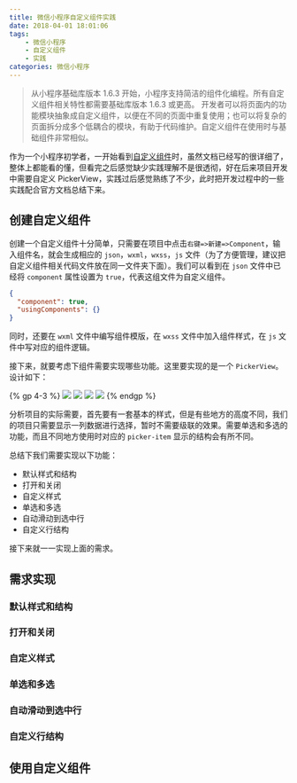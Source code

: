 ```yaml
---
title: 微信小程序自定义组件实践
date: 2018-04-01 18:01:06
tags:
    - 微信小程序
    - 自定义组件
    - 实践
categories: 微信小程序
---
```

>从小程序基础库版本 1.6.3 开始，小程序支持简洁的组件化编程。所有自定义组件相关特性都需要基础库版本 1.6.3 或更高。
>开发者可以将页面内的功能模块抽象成自定义组件，以便在不同的页面中重复使用；也可以将复杂的页面拆分成多个低耦合的模块，有助于代码维护。自定义组件在使用时与基础组件非常相似。

作为一个小程序初学者，一开始看到[自定义组件][0]时，虽然文档已经写的很详细了，整体上都能看的懂，但看完之后感觉缺少实践理解不是很透彻，好在后来项目开发中需要自定义 PickerView，实践过后感觉熟练了不少，此时把开发过程中的一些实践配合官方文档总结下来。

<!--more-->

## 创建自定义组件

创建一个自定义组件十分简单，只需要在项目中点击`右键=>新建=>Component`，输入组件名，就会生成相应的 `json`，`wxml`，`wxss`，`js` 文件（为了方便管理，建议把自定义组件相关代码文件放在同一文件夹下面）。我们可以看到在 `json` 文件中已经将 `component` 属性设置为 `true`，代表这组文件为自定义组件。

``` index.json
{
  "component": true,
  "usingComponents": {}
}
```
同时，还要在 `wxml` 文件中编写组件模版，在 `wxss` 文件中加入组件样式，在 `js` 文件中写对应的组件逻辑。

接下来，就要考虑下组件需要实现哪些功能。这里要实现的是一个 `PickerView`。设计如下：

{% gp 4-3 %}
![](http://p4wb4s2l1.bkt.clouddn.com/image/blog/2/1.png-blog)
![](http://p4wb4s2l1.bkt.clouddn.com/image/blog/2/2.png-blog)
![](http://p4wb4s2l1.bkt.clouddn.com/image/blog/2/3.png-blog)
![](http://p4wb4s2l1.bkt.clouddn.com/image/blog/2/4.png-blog)
{% endgp %}

分析项目的实际需要，首先要有一套基本的样式，但是有些地方的高度不同，我们的项目只需要显示一列数据进行选择，暂时不需要级联的效果。需要单选和多选的功能，而且不同地方使用时对应的 `picker-item` 显示的结构会有所不同。



总结下我们需要实现以下功能：

- 默认样式和结构
- 打开和关闭
- 自定义样式
- 单选和多选
- 自动滑动到选中行
- 自定义行结构

接下来就一一实现上面的需求。

## 需求实现

### 默认样式和结构

### 打开和关闭

### 自定义样式

### 单选和多选

### 自动滑动到选中行

### 自定义行结构

## 使用自定义组件

[0]: https://developers.weixin.qq.com/miniprogram/dev/framework/custom-component/